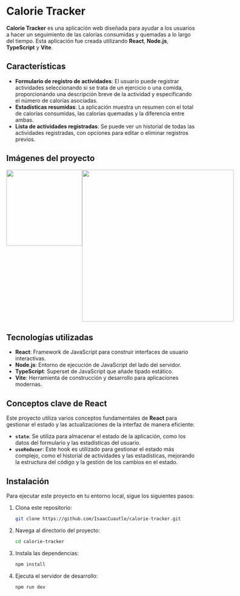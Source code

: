 # Calorie Tracker

**Calorie Tracker** es una aplicación web diseñada para ayudar a los usuarios a hacer un seguimiento de las calorías consumidas y quemadas a lo largo del tiempo. Esta aplicación fue creada utilizando **React**, **Node.js**, **TypeScript** y **Vite**.

## Características

- **Formulario de registro de actividades**: El usuario puede registrar actividades seleccionando si se trata de un ejercicio o una comida, proporcionando una descripción breve de la actividad y especificando el número de calorías asociadas.
- **Estadísticas resumidas**: La aplicación muestra un resumen con el total de calorías consumidas, las calorías quemadas y la diferencia entre ambas.
- **Lista de actividades registradas**: Se puede ver un historial de todas las actividades registradas, con opciones para editar o eliminar registros previos.

## Imágenes del proyecto

<div
  class="imagenes"  
  style="
  display: flex;"
>
<img 
  style="
    width: 200px; 
    heigth: 300px; "
  src='https://github.com/user-attachments/assets/636895d2-acb9-42f3-acf4-921ccf9797ac'  
/>
<img 
  style="
    width: 400px; 
    heigth: 100px; "
  src='https://github.com/user-attachments/assets/8b967951-b4b0-47fd-b6b0-f25203a33e47'
/>

</div>


## Tecnologías utilizadas

- **React**: Framework de JavaScript para construir interfaces de usuario interactivas.
- **Node.js**: Entorno de ejecución de JavaScript del lado del servidor.
- **TypeScript**: Superset de JavaScript que añade tipado estático.
- **Vite**: Herramienta de construcción y desarrollo para aplicaciones modernas.

## Conceptos clave de React

Este proyecto utiliza varios conceptos fundamentales de **React** para gestionar el estado y las actualizaciones de la interfaz de manera eficiente:

- **`state`**: Se utiliza para almacenar el estado de la aplicación, como los datos del formulario y las estadísticas del usuario.
- **`useReducer`**: Este hook es utilizado para gestionar el estado más complejo, como el historial de actividades y las estadísticas, mejorando la estructura del código y la gestión de los cambios en el estado.


## Instalación

Para ejecutar este proyecto en tu entorno local, sigue los siguientes pasos:

1. Clona este repositorio:

   ```bash
   git clone https://github.com/IsaacCuautle/calorie-tracker.git
   ```

2. Navega al directorio del proyecto:

   ```bash
   cd calorie-tracker
   ```

3. Instala las dependencias:

   ```bash
   npm install
   ```

4. Ejecuta el servidor de desarrollo:

   ```bash
   npm run dev
   ```
